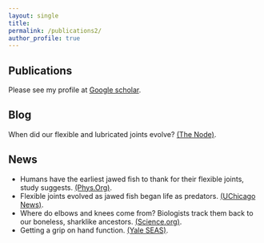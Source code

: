 ```yaml
---
layout: single
title: 
permalink: /publications2/
author_profile: true
---
```


## Publications

<!-- - _Evolutionary origins of synovial joints_. **Sharma, N.**, Haridy, Y, Shubin, N. BioRxiv, 2023.  [Full text](https://www.biorxiv.org/content/biorxiv/early/2024/04/03/2024.04.02.587820.full.pdf)
- _The minimum intervention principle of optimal control relates the uncontrolled manifold to muscle synergies_. **Sharma, N**, BioRxiv, 2022. [Full text](https://www.biorxiv.org/content/10.1101/2023.08.18.553939v1.full)
- _Finger stability in precision grips_. **Sharma, N**, Venkadesan, M. PNAS, 2021. [Full text](https://www.pnas.org/doi/10.1073/pnas.2122903119)
- _Active viscoelasticity in sarcomeres_. Nguyen, K, **Sharma, N**, Venkadesan, M. Frontiers in Robotics and AI, 2018. [Full text](https://www.frontiersin.org/articles/10.3389/frobt.2018.00069/full)
- _On the role of stability in animal morphology and neural control_. **Sharma, N**. ProQuest, 2021. [Full text, dissertation](https://www.proquest.com/docview/2632151295/A5347722E48E4D3BPQ/1) -->

Please see my profile at [Google scholar](https://scholar.google.com/citations?user=Qg3qMcsAAAAJ&hl=en). 

## Blog

When did our flexible and lubricated joints evolve? [(The Node)](https://thenode.biologists.com/when-did-our-flexible-and-lubricated-joints-evolve/research/). 

## News 

- Humans have the earliest jawed fish to thank for their flexible joints, study suggests. [(Phys.Org)](https://phys.org/news/2025-02-humans-earliest-jawed-fish-flexible.html).
- Flexible joints evolved as jawed fish began life as predators. [(UChicago News)](https://biologicalsciences.uchicago.edu/news/flexible-joint-evolution).
- Where do elbows and knees come from? Biologists track them back to our boneless, sharklike ancestors. [(Science.org)](https://www.science.org/content/article/).
- Getting a grip on hand function. [(Yale SEAS)](https://seas.yale.edu/news-events/news/getting-grip-hand-function).

<script src="http://code.jquery.com/jquery-1.4.2.min.js"></script> <script> var x = document.getElementsByClassName("site-footer-credits"); setTimeout(() => { x[0].remove(); }, 10); </script>
